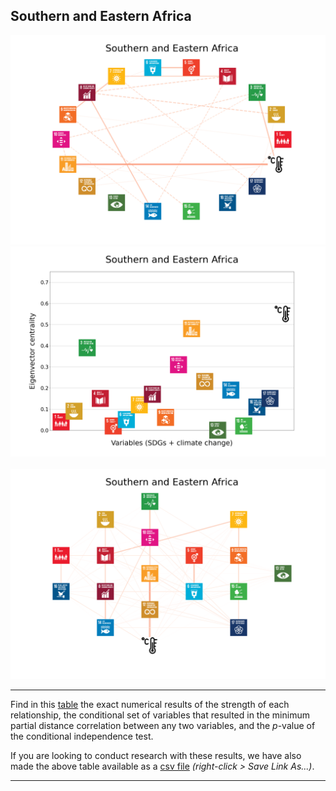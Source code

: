## Southern and Eastern Africa

<img src="../Southern and Eastern Africa/Southern and Eastern Africa_circular_network_logos.png">
<img src="../Southern and Eastern Africa/Southern and Eastern Africa_eigenvector_centrality.png">
<br>
<br>
<img src="../Southern and Eastern Africa/Southern and Eastern Africa_multipartite_network_logos_cluster.png">

---

Find in this <a href="../Southern and Eastern Africa/TLPH_website_tables_3-3.pdf" target="_blank">table</a> the exact numerical results of the strength of each relationship, the conditional set of variables that resulted in the minimum partial distance correlation between any two variables, and the _p_-value of the conditional independence test.

If you are looking to conduct research with these results, we have also made the above table available as a <a href="https://raw.githubusercontent.com/felix-laumann/SDG-networks/gh-pages/Results/csv/conditions_Southern and Eastern Africa.csv" target="_blank" download>csv file</a> _(right-click > Save Link As...)_. 

---
